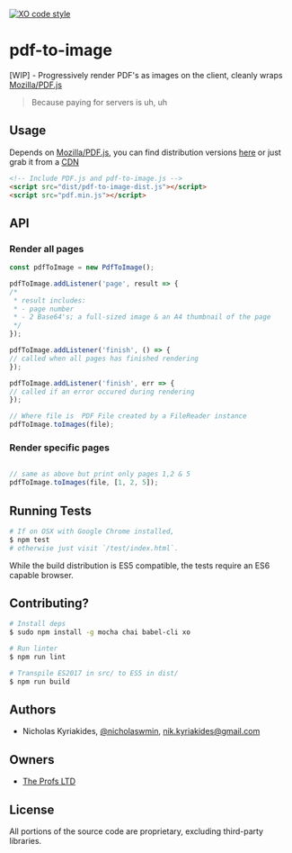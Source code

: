 [![XO code style](https://img.shields.io/badge/code_style-XO-5ed9c7.svg)](https://github.com/sindresorhus/xo)

# pdf-to-image
[WIP] - Progressively render PDF's as images on the client,
cleanly wraps [Mozilla/PDF.js][1]

> Because paying for servers is uh, uh

## Usage

Depends on [Mozilla/PDF.js][1], you can find distribution versions [here][2]
or just grab it from a [CDN][3]

```html
<!-- Include PDF.js and pdf-to-image.js -->
<script src="dist/pdf-to-image-dist.js"></script>
<script src="pdf.min.js"></script>
```

## API

### Render all pages

```javascript
const pdfToImage = new PdfToImage();

pdfToImage.addListener('page', result => {
/*
 * result includes:
 * - page number
 * - 2 Base64's; a full-sized image & an A4 thumbnail of the page
 */
});

pdfToImage.addListener('finish', () => {
// called when all pages has finished rendering
});

pdfToImage.addListener('finish', err => {
// called if an error occured during rendering
});

// Where file is  PDF File created by a FileReader instance
pdfToImage.toImages(file);
```

### Render specific pages

```javascript

// same as above but print only pages 1,2 & 5
pdfToImage.toImages(file, [1, 2, 5]);
```

## Running Tests

```bash
# If on OSX with Google Chrome installed,
$ npm test
# otherwise just visit `/test/index.html`.
```
While the build distribution is ES5 compatible, the tests require an ES6 capable
browser.

## Contributing?

```bash
# Install deps
$ sudo npm install -g mocha chai babel-cli xo

# Run linter
$ npm run lint

# Transpile ES2017 in src/ to ES5 in dist/
$ npm run build
```

## Authors

- Nicholas Kyriakides, [@nicholaswmin][4], <nik.kyriakides@gmail.com>

## Owners

- [The Profs LTD][5]

## License

All portions of the source code are proprietary,
excluding third-party libraries.


[1]: https://mozilla.github.io/pdf.js/
[2]: https://github.com/mozilla/pdfjs-dist
[3]: https://cdnjs.cloudflare.com/ajax/libs/pdf.js/1.8.428/pdf.min.js
[4]:https://github.com/nicholaswmin
[5]:https://github.com/TheProfs

